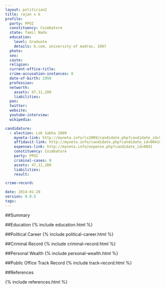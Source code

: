 ```yaml
---
layout: politician2
title: rajan s k
profile: 
  party: PPOI
  constituency: Coimbatore
  state: Tamil Nadu
  education: 
    level: Graduate
    details: b.com, university of madras, 1967
  photo: 
  sex: 
  caste: 
  religion: 
  current-office-title: 
  crime-accusation-instances: 0
  date-of-birth: 1950
  profession: 
  networth: 
    assets: 47,11,280
    liabilities: 
  pan: 
  twitter: 
  website: 
  youtube-interview: 
  wikipedia: 

candidature: 
  - election: Lok Sabha 2009
    myneta-link: http://myneta.info/ls2009/candidate.php?candidate_id=9041
    affidavit-link: http://myneta.info/candidate.php?candidate_id=9041&scan=original
    expenses-link: http://myneta.info/expense.php?candidate_id=9041
    constituency: Coimbatore 
    party: PPOI
    criminal-cases: 0
    assets: 47,11,280
    liabilities: 
    result:  

crime-record: 

date: 2014-01-28
version: 0.0.5
tags: 
---
```

##Summary


##Education
{% include education.html %}


##Political Career
{% include political-career.html %}


##Criminal Record
{% include criminal-record.html %}


##Personal Wealth
{% include personal-wealth.html %}


##Public Office Track Record
{% include track-record.html %}


##References


{% include references.html %}